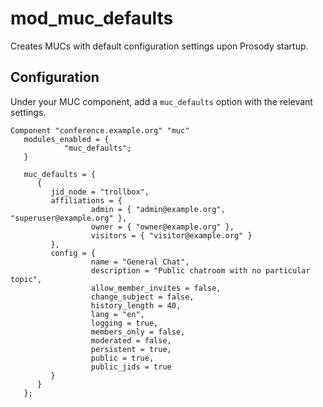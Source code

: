 # mod_muc_defaults

Creates MUCs with default configuration settings upon Prosody startup.

## Configuration

Under your MUC component, add a `muc_defaults` option with the relevant settings.

```
Component "conference.example.org" "muc"
   modules_enabled = {
            "muc_defaults";
   }

   muc_defaults = {
      {
         jid_node = "trollbox",
         affiliations = {
                  admin = { "admin@example.org", "superuser@example.org" },
                  owner = { "owner@example.org" },
                  visitors = { "visitor@example.org" }
         },
         config = {
                  name = "General Chat",
                  description = "Public chatroom with no particular topic",
                  allow_member_invites = false,
                  change_subject = false,
                  history_length = 40,
                  lang = "en",
                  logging = true,
                  members_only = false,
                  moderated = false,
                  persistent = true,
                  public = true,
                  public_jids = true
         }
      }
   };
```
